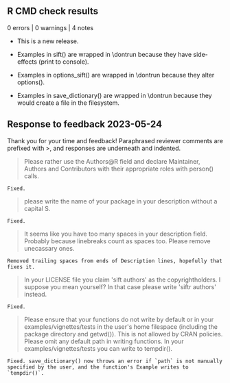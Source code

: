 ## R CMD check results

0 errors | 0 warnings | 4 notes

* This is a new release.

* Examples in sift() are wrapped in \dontrun because they have side-effects (print to console).

* Examples in options_sift() are wrapped in \dontrun because they alter options().

* Examples in save_dictionary() are wrapped in \dontrun because they would create a file in the filesystem.


## Response to feedback 2023-05-24

Thank you for your time and feedback! Paraphrased reviewer comments are prefixed with >, and responses are underneath and indented.

> Please rather use the Authors@R field and declare Maintainer, Authors and Contributors with their appropriate roles with person() calls.

    Fixed.
    
> please write the name of your package in your description without a capital S.

    Fixed.

> It seems like you have too many spaces in your description field. Probably because linebreaks count as spaces too. Please remove unecassary ones.

    Removed trailing spaces from ends of Description lines, hopefully that fixes it.

> In your LICENSE file you claim 'sift authors' as the copyrightholders. I suppose you mean yourself? In that case please write 'siftr authors' instead.

    Fixed.

> Please ensure that your functions do not write by default or in your examples/vignettes/tests in the user's home filespace (including the package directory and getwd()). This is not allowed by CRAN policies. Please omit any default path in writing functions. In your examples/vignettes/tests you can write to tempdir().

    Fixed. save_dictionary() now throws an error if `path` is not manually specified by the user, and the function's Example writes to `tempdir()`. 

